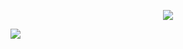 
<p align='center'>
    <img src="https://capsule-render.vercel.app/api?type=waving&color=#ffc0cb&height=300&section=header&text=HyeMin's%20GitHub&fontSize=60&animation=fadeIn&fontAlignY=38&descAlignY=51&descAlign=62"/>
</p>

<img src="https://img.shields.io/badge/react-20232a.svg?style=for-the-badge&logo=react&logoColor=61DAFB" />
<!--
**marina-yhm/marina-yhm** is a ✨ _special_ ✨ repository because its `README.md` (this file) appears on your GitHub profile.

Here are some ideas to get you started:

- 🔭 I’m currently working on ...
- 🌱 I’m currently learning ...
- 👯 I’m looking to collaborate on ...
- 🤔 I’m looking for help with ...
- 💬 Ask me about ...
- 📫 How to reach me: ...
- 😄 Pronouns: ...
- ⚡ Fun fact: ...
-->
